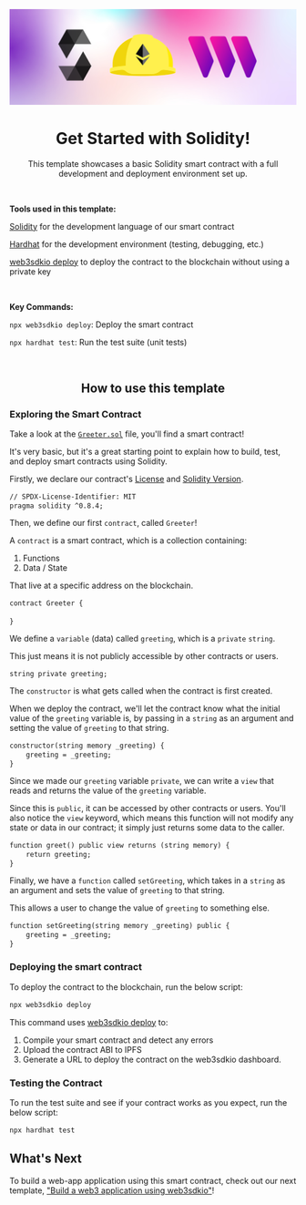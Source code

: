 <!-- Banner Image -->

![web3sdkio solidity hardhat get started hero image](hero.png)

<h1 align='center'>Get Started with Solidity!</h1>

<p align='center'>This template showcases a basic Solidity smart contract with a full development and deployment environment set up.</p>

<br />

<b>Tools used in this template: </b>

[Solidity](https://docs.soliditylang.org/en/v0.8.14/) for the development language of our smart contract

[Hardhat](https://hardhat.org/) for the development environment (testing, debugging, etc.)

[web3sdkio deploy](https://portal.web3sdk.io/web3sdkio-deploy) to deploy the contract to the blockchain without using a private key

<br />

<b>Key Commands: </b>

`npx web3sdkio deploy`: Deploy the smart contract

`npx hardhat test`: Run the test suite (unit tests)

<br />

<h2 align='center'>How to use this template</h2>

<h3 align='left'><b>Exploring the Smart Contract</b></h3>

Take a look at the [`Greeter.sol`](./contracts/Greeter.sol) file, you'll find a smart contract!

It's very basic, but it's a great starting point to explain how to build, test, and deploy smart contracts using Solidity.

Firstly, we declare our contract's [License](https://spdx.org/licenses/) and [Solidity Version](https://github.com/ethereum/solidity/releases).

```solidity
// SPDX-License-Identifier: MIT
pragma solidity ^0.8.4;
```

Then, we define our first `contract`, called `Greeter`!

A `contract` is a smart contract, which is a collection containing:

1. Functions
2. Data / State

That live at a specific address on the blockchain.

```solidity
contract Greeter {

}
```

We define a `variable` (data) called `greeting`, which is a `private` `string`.

This just means it is not publicly accessible by other contracts or users.

```solidity
string private greeting;
```

The `constructor` is what gets called when the contract is first created.

When we deploy the contract, we'll let the contract know what the initial value of the `greeting` variable is, by passing in a `string` as an argument and setting the value of `greeting` to that string.

```
constructor(string memory _greeting) {
    greeting = _greeting;
}
```

Since we made our `greeting` variable `private`, we can write a `view` that reads and returns the value of the `greeting` variable.

Since this is `public`, it can be accessed by other contracts or users. You'll also notice the `view` keyword, which means this function will not modify any state or data in our contract; it simply just returns some data to the caller.

```solidity
function greet() public view returns (string memory) {
    return greeting;
}
```

Finally, we have a `function` called `setGreeting`, which takes in a `string` as an argument and sets the value of `greeting` to that string.

This allows a user to change the value of `greeting` to something else.

```solidity
function setGreeting(string memory _greeting) public {
    greeting = _greeting;
}
```

<h3 align='left'><b>Deploying the smart contract</b></h3>

To deploy the contract to the blockchain, run the below script:

```bash
npx web3sdkio deploy
```

This command uses [web3sdkio deploy](https://portal.web3sdk.io/web3sdkio-deploy) to:

1. Compile your smart contract and detect any errors
2. Upload the contract ABI to IPFS
3. Generate a URL to deploy the contract on the web3sdkio dashboard.

<h3 align='left'><b>Testing the Contract</b></h3>

To run the test suite and see if your contract works as you expect, run the below script:

```bash
npx hardhat test
```

## What's Next

To build a web-app application using this smart contract, check out our next template, ["Build a web3 application using web3sdkio"](https://replit.com/@web3sdkio/Build-a-web3-Application-using-web3sdkio)!
